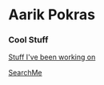 # Aarik Pokras

### Cool Stuff

[Stuff I've been working on](/stuff-ive-been-working-on)

[SearchMe](https://searchme.one)
